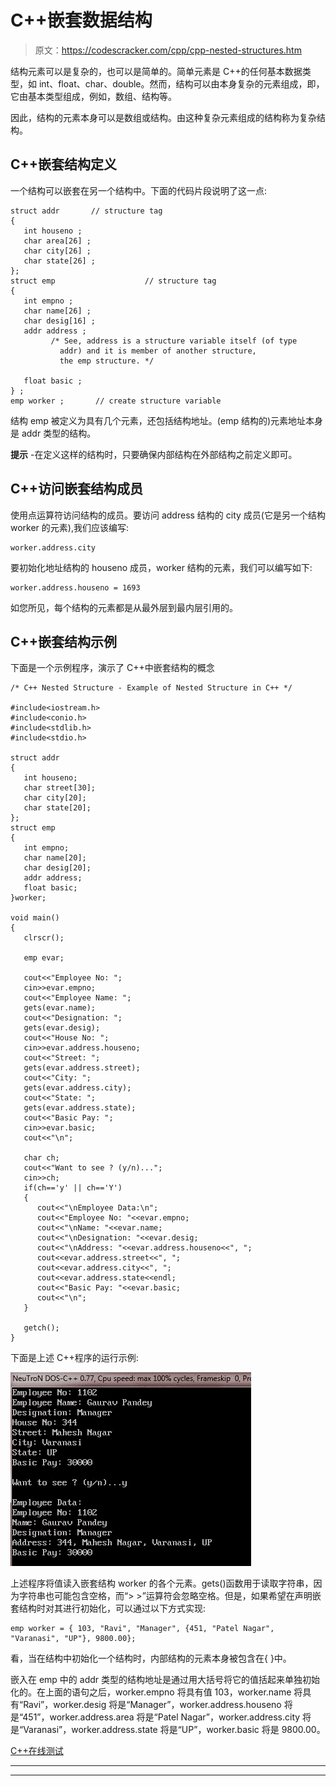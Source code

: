 # C++嵌套数据结构

> 原文：<https://codescracker.com/cpp/cpp-nested-structures.htm>

结构元素可以是复杂的，也可以是简单的。简单元素是 C++的任何基本数据类型，如 int、float、char、double。然而，结构可以由本身复杂的元素组成，即，它由基本类型组成，例如，数组、结构等。

因此，结构的元素本身可以是数组或结构。由这种复杂元素组成的结构称为复杂结构。

## C++嵌套结构定义

一个结构可以嵌套在另一个结构中。下面的代码片段说明了这一点:

```
struct addr       // structure tag
{
   int houseno ;
   char area[26] ;
   char city[26] ;
   char state[26] ;
};
struct emp                    // structure tag
{
   int empno ;
   char name[26] ;
   char desig[16] ;
   addr address ;
         /* See, address is a structure variable itself (of type
           addr) and it is member of another structure,
           the emp structure. */

   float basic ;
} ;
emp worker ;       // create structure variable
```

结构 emp 被定义为具有几个元素，还包括结构地址。(emp 结构的)元素地址本身是 addr 类型的结构。

**提示** -在定义这样的结构时，只要确保内部结构在外部结构之前定义即可。

## C++访问嵌套结构成员

使用点运算符访问结构的成员。要访问 address 结构的 city 成员(它是另一个结构 worker 的元素),我们应该编写:

```
worker.address.city
```

要初始化地址结构的 houseno 成员，worker 结构的元素，我们可以编写如下:

```
worker.address.houseno = 1693
```

如您所见，每个结构的元素都是从最外层到最内层引用的。

## C++嵌套结构示例

下面是一个示例程序，演示了 C++中嵌套结构的概念

```
/* C++ Nested Structure - Example of Nested Structure in C++ */

#include<iostream.h>
#include<conio.h>
#include<stdlib.h>
#include<stdio.h>

struct addr
{
   int houseno;
   char street[30];
   char city[20];
   char state[20];
};
struct emp
{
   int empno;
   char name[20];
   char desig[20];
   addr address;
   float basic;
}worker;

void main()
{
   clrscr();

   emp evar;

   cout<<"Employee No: ";
   cin>>evar.empno;
   cout<<"Employee Name: ";
   gets(evar.name);
   cout<<"Designation: ";
   gets(evar.desig);
   cout<<"House No: ";
   cin>>evar.address.houseno;
   cout<<"Street: ";
   gets(evar.address.street);
   cout<<"City: ";
   gets(evar.address.city);
   cout<<"State: ";
   gets(evar.address.state);
   cout<<"Basic Pay: ";
   cin>>evar.basic;
   cout<<"\n";

   char ch;
   cout<<"Want to see ? (y/n)...";
   cin>>ch;
   if(ch=='y' || ch=='Y')
   {
      cout<<"\nEmployee Data:\n";
      cout<<"Employee No: "<<evar.empno;
      cout<<"\nName: "<<evar.name;
      cout<<"\nDesignation: "<<evar.desig;
      cout<<"\nAddress: "<<evar.address.houseno<<", ";
      cout<<evar.address.street<<", ";
      cout<<evar.address.city<<", ";
      cout<<evar.address.state<<endl;
      cout<<"Basic Pay: "<<evar.basic;
      cout<<"\n";
   }

   getch();
}
```

下面是上述 C++程序的运行示例:

![c++ nested data structure](img/313c5e4938eca44163b39dcdfeb477c3.png)

上述程序将值读入嵌套结构 worker 的各个元素。gets()函数用于读取字符串，因为字符串也可能包含空格，而“> >”运算符会忽略空格。但是，如果希望在声明嵌套结构时对其进行初始化，可以通过以下方式实现:

```
emp worker = { 103, "Ravi", "Manager", {451, "Patel Nagar", "Varanasi", "UP"}, 9800.00};
```

看，当在结构中初始化一个结构时，内部结构的元素本身被包含在{ }中。

嵌入在 emp 中的 addr 类型的结构地址是通过用大括号将它的值括起来单独初始化的。在上面的语句之后，worker.empno 将具有值 103，worker.name 将具有“Ravi”，worker.desig 将是“Manager”，worker.address.houseno 将是“451”，worker.address.area 将是“Patel Nagar”，worker.address.city 将是“Varanasi”，worker.address.state 将是“UP”，worker.basic 将是 9800.00。

[C++在线测试](/exam/showtest.php?subid=3)

* * *

* * *